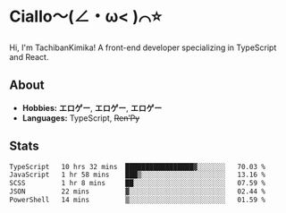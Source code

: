 # Ciallo～(∠・ω< )⌒⭐️

Hi, I'm TachibanKimika! A front-end developer specializing in TypeScript and React.

## About
- **Hobbies:** **エロゲー**, **エロゲー**, **エロゲー**
- **Languages:** TypeScript, ~~Ren’Py~~

## Stats
<!--START_SECTION:waka-->

```txt
TypeScript   10 hrs 32 mins  █████████████████▓░░░░░░░   70.03 %
JavaScript   1 hr 58 mins    ███▒░░░░░░░░░░░░░░░░░░░░░   13.16 %
SCSS         1 hr 8 mins     ██░░░░░░░░░░░░░░░░░░░░░░░   07.59 %
JSON         22 mins         ▓░░░░░░░░░░░░░░░░░░░░░░░░   02.44 %
PowerShell   14 mins         ▒░░░░░░░░░░░░░░░░░░░░░░░░   01.59 %
```

<!--END_SECTION:waka-->

<!-- ![Metrics](https://metrics.lecoq.io/TachibanaKimika?template=classic&base.activity=0&base.community=0&base.repositories=0&languages=1&isocalendar=1&isocalendar.duration=half-year&languages.limit=8&languages.sections=most-used&languages.colors=github&languages.threshold=0%25&languages.indepth=false&languages.recent.load=300&languages.recent.days=14&config.timezone=Asia%2FShanghai)
 -->
